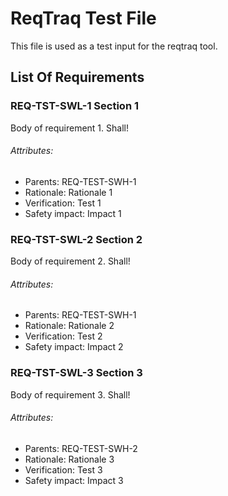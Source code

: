 # ReqTraq Test File

This file is used as a test input for the reqtraq tool.

## List Of Requirements

### REQ-TST-SWL-1 Section 1

Body of requirement 1. Shall!

###### Attributes:
- Parents: REQ-TEST-SWH-1
- Rationale: Rationale 1
- Verification: Test 1
- Safety impact: Impact 1


### REQ-TST-SWL-2 Section 2

Body of requirement 2. Shall!

###### Attributes:
- Parents: REQ-TEST-SWH-1
- Rationale: Rationale 2
- Verification: Test 2
- Safety impact: Impact 2

### REQ-TST-SWL-3 Section 3

Body of requirement 3. Shall!

###### Attributes:
- Parents: REQ-TEST-SWH-2
- Rationale: Rationale 3
- Verification: Test 3
- Safety impact: Impact 3
